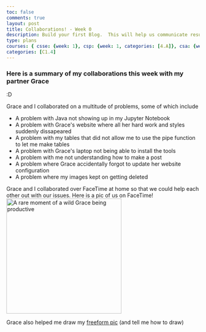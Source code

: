 ```yaml
---
toc: false
comments: true
layout: post
title: Collaborations! - Week 0
description: Build your first Blog.  This will help us communicate results.
type: plans
courses: { csse: {week: 1}, csp: {week: 1, categories: [4.A]}, csa: {week: 0} }
categories: [C1.4]
---
```


### Here is a summary of my collaborations this week with my partner Grace
:D

Grace and I collaborated on a multitude of problems, some of which include
- A problem with Java not showing up in my Jupyter Notebook
- A problem with Grace's website where all her hard work and styles suddenly dissapeared
- A problem with my tables that did not allow me to use the pipe function to let me make tables
- A problem with Grace's laptop not being able to install the tools
- A problem with me not understanding how to make a post
- A problem where Grace accidentally forgot to update her website configuration
- A problem where my images kept on getting deleted

Grace and I collaborated over FaceTime at home so that we could help each other out with our issues. Here is a pic of us on FaceTime!
<img src="/Rackets-Blog/images/collab.jpeg" alt="A rare moment of a wild Grace being productive" width="300">

Grace also helped me draw my [freeform pic](/Rackets-Blog/) (and tell me how to draw)